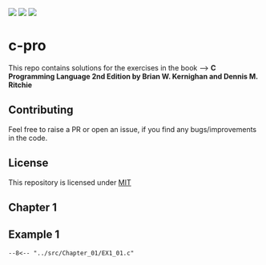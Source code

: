 ![](https://img.shields.io/github/license/Karthik-d-k/c-pro?style=plastic)
![](https://img.shields.io/badge/Language-C%20Programming-yellow?style=plastic)
![](https://img.shields.io/github/repo-size/Karthik-d-k/c-pro?style=plastic)

# c-pro

This repo contains solutions for the exercises in the book --> __C Programming Language 2nd Edition  by Brian W. Kernighan and Dennis M. Ritchie__


## Contributing

Feel free to raise a PR or open an issue, if you find any bugs/improvements in the code.


## License

This repository is licensed under [MIT](../LICENSE)


## Chapter 1 

Example 1 
---------
``` title=".browserslistrc"
--8<-- "../src/Chapter_01/EX1_01.c"
```
